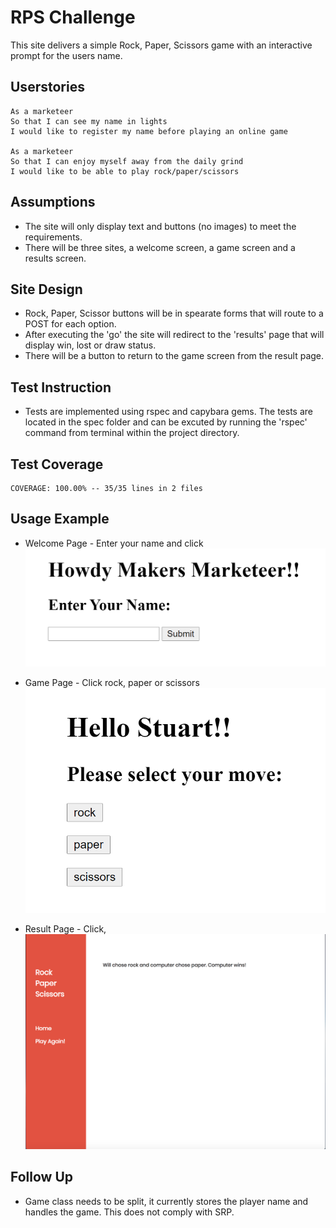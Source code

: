 # RPS Challenge

This site delivers a simple Rock, Paper, Scissors game with an interactive prompt for the users name.

Userstories
-----

```
As a marketeer
So that I can see my name in lights
I would like to register my name before playing an online game

As a marketeer
So that I can enjoy myself away from the daily grind
I would like to be able to play rock/paper/scissors
```

Assumptions
-------

* The site will only display text and buttons (no images) to meet the requirements.
* There will be three sites, a welcome screen, a game screen and a results screen.


Site Design
-------

* Rock, Paper, Scissor buttons will be in spearate forms that will route to a POST for each option.
* After executing the 'go' the site will redirect to the 'results' page that will display win, lost or draw status.
* There will be a button to return to the game screen from the result page.

Test Instruction
-----
* Tests are implemented using rspec and capybara gems. The tests are located in the spec folder and can be excuted by running the 'rspec' command from terminal within the project directory. 

Test Coverage
-----
```
COVERAGE: 100.00% -- 35/35 lines in 2 files
```

Usage Example
-----
* Welcome Page - Enter your name and click
![Welcome Page](images/welcome.png?raw=true "Welcome Page")

* Game Page - Click rock, paper or scissors
![Game Page](images/game.png?raw=true "Game Page")

* Result Page - Click, 
![Results Page](images/result.png?raw=true "Results Page")

Follow Up
-----

* Game class needs to be split, it currently stores the player name and handles the game.  This does not comply with SRP.


